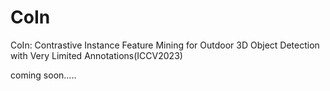 # CoIn
CoIn: Contrastive Instance Feature Mining for Outdoor 3D Object Detection with Very Limited Annotations(ICCV2023)

coming soon.....
